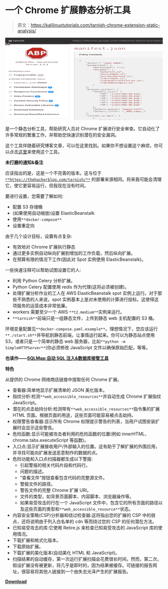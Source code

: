 # 一个 Chrome 扩展静态分析工具

> 原文：<https://kalilinuxtutorials.com/tarnish-chrome-extension-static-analysis/>

[![Tarnish : A Chrome Extension Static Analysis Tool](img//d3a6b098ef3653f5cbd137a467d3c1c4.png "Tarnish : A Chrome Extension Static Analysis Tool")](https://1.bp.blogspot.com/-liFi9tPabPM/XZ2piLNrkoI/AAAAAAAAC3A/_w5HipQivFgb35KWIYX2o2vheBngWnbewCLcBGAsYHQ/s1600/screenshot%25281%2529.png)

是一个静态分析工具，帮助研究人员对 Chrome 扩展进行安全审查。它自动化了许多常规的繁重工作，并帮助您快速识别潜在的安全漏洞。

这个工具伴随着研究博客文章，可以在这里找到。如果你不想设置这个麻烦，你可以点击[这里](https://thehackerblog.com/tarnish/)来使用这个工具。

**未打磨的通知&备注**

应该指出的是，这是一个不完善的版本。这与位于 [`**https://thehackerblog.com/tarnish/**`](https://thehackerblog.com/tarnish/) 的部署来源相同。将来我可能会清理它，使它更容易运行，但我现在没有时间。

要进行设置，您需要了解如何:

*   配置 S3 存储桶
*   (如果使用自动缩放)设置 ElasticBeanstalk
*   使用`**docker-compose**`
*   设置重定向

由于几个设计目标，设置有点复杂:

*   有效地对 Chrome 扩展执行静态
*   通过更多实例自动纵向扩展到增加的工作负载，然后纵向扩展。
*   在预算有限的情况下工作(因此对 Spot 实例使用 ElasticBeanstalk)。

一些快速注释可以帮助试图设置它的人:

*   利用 Python Celery 分析扩展。
*   Python Celery 配置使用 redis 作为代理(这将必须被创建)。
*   处理扩展分析作业的工人在 AWS ElasticBeanstalk spot 实例上运行。对于那些不熟悉的人来说，spot 实例基本上是对未使用的计算进行投标。这使得这项服务的运营成本非常低廉。
*   workers 需要至少一个 AWS `**t2.medium**`实例来运行。
*   `**tarnish**`前端只是一组静态文件，上传到静态 web 主机配置的 S3 桶。

环境变量配置见`**docker-compose.yaml.example**`。理想情况下，您应该运行`**./start.sh**`并导航到静态前端，让事情运行起来。你可以为静态站点使用 S3，或者只是一个简单的静态 web 服务器，比如`**python -m SimpleHTTPServer**`(你必须修改 JavaScript 文件以确保原始匹配，等等。

**也读作——[SQLMap:自动 SQL 注入&数据库接管工具](https://kalilinuxtutorials.com/sqlmap-automatic-sql-injection-database/)**

**特色**

从提供的 Chrome 网络商店链接中提取任何 Chrome 扩展。

*   查看器:简单地显示扩展清单的 JSON 美化版本。
*   指纹分析:检测`**web_accessible_resources**`并自动生成 Chrome 扩展指纹 JavaScript。
*   潜在的点击劫持分析:检测带有`**web_accessible_resources**`指令集的扩展 HTML 页面。根据页面的用途，这些页面可能容易被点击劫持。
*   权限警告查看器:显示所有 Chrome 权限提示警告的列表，当用户试图安装扩展时会显示这些警告。
*   危险函数:显示可能被攻击者利用的危险函数的位置(例如 innerHTML、chrome.tabs.executeScript 等函数)。
*   入口点:显示扩展接收用户/外部输入的位置。这有助于了解扩展的外围应用，并寻找可能向扩展发送恶意制作的数据的点。
*   危险功能和入口点扫描器都生成以下警报:
    *   引起警报的相关代码片段和代码行。
    *   问题的描述。
    *   “查看文件”按钮查看包含代码的完整源文件。
    *   警报文件的路径。
    *   警告文件的完整 Chrome 扩展 URI。
    *   文件的类型，如背景页面脚本、内容脚本、浏览器操作等。
    *   如果易受攻击的行在一个 JavaScript 文件中，包含它的所有页面的路径以及这些页面的类型和`**web_accessible_resource**`状态。
*   内容安全策略(CSP)分析器和绕过检查器:这将指出您的扩展的 CSP 中的弱点，还将说明由于列入白名单的 cdn 等而绕过您的 CSP 的任何潜在方法。
*   已知易受攻击的库:它使用 Retire.js 来检查已知易受攻击的 JavaScript 库的使用情况。
*   下载扩展和格式化版本。
*   下载原始扩展。
*   下载扩展的美化版本(自动美化 HTML 和 JavaScript)。
*   扫描结果的自动缓存，第一次运行扩展扫描会花费很长时间。然而，第二次，假设扩展没有被更新，将几乎是即时的，因为结果被缓存。可链接的报告网址，很容易将其他人链接到一个由失去光泽产生的扩展报告。

[**Download**](https://github.com/mandatoryprogrammer/tarnish)